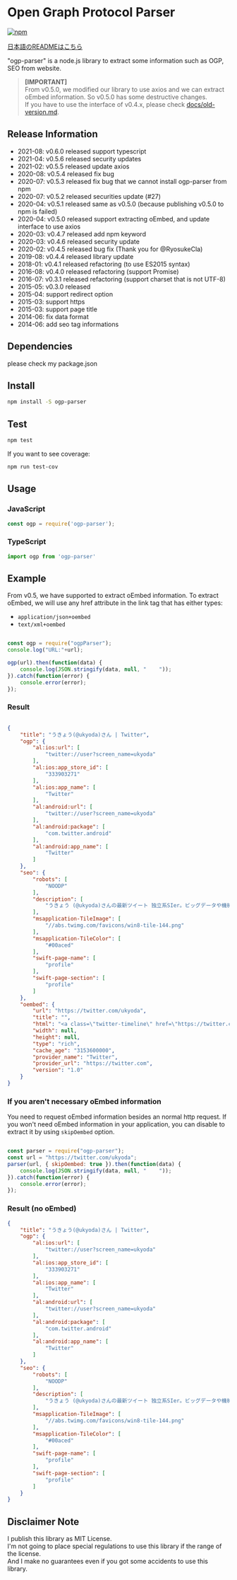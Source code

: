 # Open Graph Protocol Parser

[![npm][npm]][npm-url]

[日本語のREADMEはこちら](README-ja.md)

"ogp-parser" is a node.js library to extract some information such as OGP, SEO from website.

> **[IMPORTANT]**  
> From v0.5.0, we modified our library to use axios and we can extract oEmbed information. So v0.5.0 has some destructive changes.  
> If you have to use the interface of v0.4.x, please check [docs/old-version.md](docs/old-version.md).

## Release Information

* 2021-08: v0.6.0 released support typescript
* 2021-04: v0.5.6 released security updates
* 2021-02: v0.5.5 released update axios
* 2020-08: v0.5.4 released fix bug
* 2020-07: v0.5.3 released fix bug that we cannot install ogp-parser from npm
* 2020-07: v0.5.2 released securities update (#27)
* 2020-04: v0.5.1 released same as v0.5.0 (because publishing v0.5.0 to npm is failed)
* 2020-04: v0.5.0 released support extracting oEmbed, and update interface to use axios
* 2020-03: v0.4.7 released add npm keyword
* 2020-03: v0.4.6 released security update
* 2020-02: v0.4.5 released bug fix (Thank you for @RyosukeCla)
* 2019-08: v0.4.4 released library update
* 2018-01: v0.4.1 released refactoring (to use ES2015 syntax)
* 2016-08: v0.4.0 released refactoring (support Promise)
* 2016-07: v0.3.1 released refactoring (support charset that is not UTF-8)
* 2015-05: v0.3.0 released
* 2015-04: support redirect option
* 2015-03: support https
* 2015-03: support page title
* 2014-06: fix data format
* 2014-06: add seo tag informations

## Dependencies

please check my package.json

## Install

```bash
npm install -S ogp-parser
```

## Test

```bash
npm test
```

If you want to see coverage:

```bash
npm run test-cov
```

## Usage

### JavaScript

```javascript
const ogp = require('ogp-parser');
```

### TypeScript

```typescript
import ogp from 'ogp-parser'
```

## Example

From v0.5, we have supported to extract oEmbed information.
To extract oEmbed, we will use any href attribute in the link tag that has either types:

* `application/json+oembed`
* `text/xml+oembed`

```javascript

const ogp = require("ogpParser");
console.log("URL:"+url);

ogp(url).then(function(data) {
    console.log(JSON.stringify(data, null, "    "));
}).catch(function(error) {
    console.error(error);
});

```

### Result

```json

{
    "title": "うきょう(@ukyoda)さん | Twitter",
    "ogp": {
        "al:ios:url": [
            "twitter://user?screen_name=ukyoda"
        ],
        "al:ios:app_store_id": [
            "333903271"
        ],
        "al:ios:app_name": [
            "Twitter"
        ],
        "al:android:url": [
            "twitter://user?screen_name=ukyoda"
        ],
        "al:android:package": [
            "com.twitter.android"
        ],
        "al:android:app_name": [
            "Twitter"
        ]
    },
    "seo": {
        "robots": [
            "NOODP"
        ],
        "description": [
            "うきょう (@ukyoda)さんの最新ツイート 独立系SIer。ビッグデータや機械学習を使ったシステム開発によく携わっています。 最近はPythonが多いですが、JavascriptとかPHPとかJavaとかC/C++での開発もやってます。 https://t.co/y8iW4rQ7lD ザクソン村"
        ],
        "msapplication-TileImage": [
            "//abs.twimg.com/favicons/win8-tile-144.png"
        ],
        "msapplication-TileColor": [
            "#00aced"
        ],
        "swift-page-name": [
            "profile"
        ],
        "swift-page-section": [
            "profile"
        ]
    },
    "oembed": {
        "url": "https://twitter.com/ukyoda",
        "title": "",
        "html": "<a class=\"twitter-timeline\" href=\"https://twitter.com/ukyoda?ref_src=twsrc%5Etfw\">Tweets by ukyoda</a>\n<script async src=\"https://platform.twitter.com/widgets.js\" charset=\"utf-8\"></script>\n",
        "width": null,
        "height": null,
        "type": "rich",
        "cache_age": "3153600000",
        "provider_name": "Twitter",
        "provider_url": "https://twitter.com",
        "version": "1.0"
    }
}

```

### If you aren't necessary oEmbed information

You need to request oEmbed information besides an normal http request.
If you won't need oEmbed information in your application, you can disable to extract it by using `skipOembed` option.

```javascript

const parser = require("ogp-parser");
const url = "https://twitter.com/ukyoda";
parser(url, { skipOembed: true }).then(function(data) {
    console.log(JSON.stringify(data, null, "    "));
}).catch(function(error) {
    console.error(error);
});

```

### Result (no oEmbed)

```json
{
    "title": "うきょう(@ukyoda)さん | Twitter",
    "ogp": {
        "al:ios:url": [
            "twitter://user?screen_name=ukyoda"
        ],
        "al:ios:app_store_id": [
            "333903271"
        ],
        "al:ios:app_name": [
            "Twitter"
        ],
        "al:android:url": [
            "twitter://user?screen_name=ukyoda"
        ],
        "al:android:package": [
            "com.twitter.android"
        ],
        "al:android:app_name": [
            "Twitter"
        ]
    },
    "seo": {
        "robots": [
            "NOODP"
        ],
        "description": [
            "うきょう (@ukyoda)さんの最新ツイート 独立系SIer。ビッグデータや機械学習を使ったシステム開発によく携わっています。 最近はPythonが多いですが、JavascriptとかPHPとかJavaとかC/C++での開発もやってます。 https://t.co/y8iW4rQ7lD ザクソン村"
        ],
        "msapplication-TileImage": [
            "//abs.twimg.com/favicons/win8-tile-144.png"
        ],
        "msapplication-TileColor": [
            "#00aced"
        ],
        "swift-page-name": [
            "profile"
        ],
        "swift-page-section": [
            "profile"
        ]
    }
}

```

## Disclaimer Note

I publish this library as MIT License.  
I'm not going to place special regulations to use this library if the range of the license.  
And I make no guarantees even if you got some accidents to use this library.

[npm]: https://img.shields.io/npm/v/ogp-parser
[npm-url]: https://www.npmjs.com/package/ogp-parser
